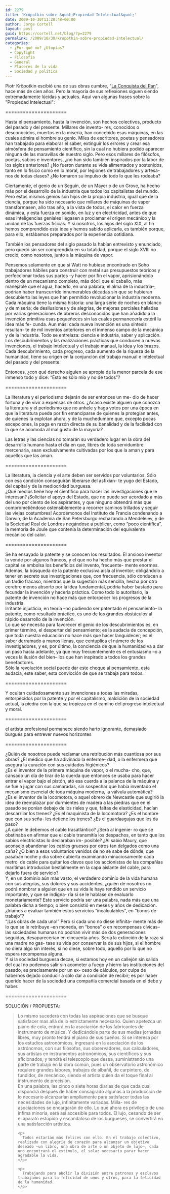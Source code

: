 ```yaml
---
id: 2279
title: 'Kröpotkin sobre &quot;Propiedad Intelectual&quot;'
date: 2009-10-30T11:28:48+00:00
author: Jorge Cortell
layout: post
guid: https://cortell.net/blog/?p=2279
permalink: /2009/10/30/kropotkin-sobre-propiedad-intelectual/
categories:
  - ¿Por qué no? ¿Utopías?
  - Copyfight
  - Filosofí­a
  - General
  - Placeres de la vida
  - Sociedad y polí­tica
---
```

Piotr Kröpotkin escibió una de sus obras cumbre, "<a title="Libro en PDF" href="https://www.quijotelibros.com.ar/anarres/Conquista%20del%20pan.pdf" target="_blank">La Conquista del Pan</a>", hace más de cien años. Pero la mayoría de sus reflexiones siguen siendo extremadamente lúcidas y actuales. Aquí van algunas frases sobre la "Propiedad Intelectual":

=====================

Hasta el pensamiento, hasta la invención, son hechos colectivos, producto del pasado y del presente. Millares de invento- res, conocidos o desconocidos, muertos en la miseria, han concebido esas máquinas, en las cuales admira el hombre su genio. Miles de escritores, poetas y pensadores han trabajado para elaborar el saber, extinguir los errores y crear esa atmósfera de pensamiento científico, sin la cual no hubiera podido aparecer ninguna de las maravillas de nuestro siglo. Pero esos millares de filósofos, poetas, sabios e inventores, ¿no han sido también inspirados por la labor de los siglos anteriores? ¿No fueron durante su vida alimentados y sostenidos, tanto en lo físico como en lo moral, por legiones de trabajadores y artesa- nos de todas clases? ¿No tomaron su impulso de todo lo que les rodeaba?
  
Ciertamente, el genio de un Seguin, de un Mayer o de un Grove, ha hecho más por el desarrollo de la industria que todos los capitalistas del mundo. Pero estos mismos genios son hijos de la propia industria, igual que de la ciencia, porque ha sido necesario que millares de máquinas de vapor transformasen, año tras año, a la vista de todos, el calor en fuerza dinámica, y esta fuerza en sonido, en luz y en electricidad, antes de que esas inteligencias geniales llegasen a proclamar el origen mecánico y la unidad de las fuerzas físicas. Y si nosotros, los hijos del siglo XIX, al fin hemos comprendido esta idea y hemos sabido aplicarla, es también porque, para ello, estábamos preparados por la experiencia cotidiana.
  
También los pensadores del siglo pasado la habían entrevisto y enunciado, pero quedó sin ser comprendida en su totalidad, porque el siglo XVIII no creció, como nosotros, junto a la máquina de vapor.
  
Pensemos solamente en que si Watt no hubiese encontrado en Soho trabajadores hábiles para construir con metal sus presupuestos teóricos y perfeccionar todas sus partes –y hacer por fin el vapor, aprisionándolo dentro de un mecanismo completo, más dócil que el caballo, más manejable que el agua, hacerlo, en una palabra, el alma de la industria–, podrían haber transcurrido innumerables décadas sin que se hubieran descubierto las leyes que han permitido revolucionar la industria moderna. Cada máquina tiene la misma historia: una larga serie de noches en blanco y de miseria; de desilusiones y de alegrías, de mejoras parciales halladas por varias generaciones de obreros desconocidos que han añadido a la invención primitiva esas pequeñeces sin las cuales permanecería estéril la idea más fe- cunda. Aun más: cada nueva invención es una síntesis resultan- te de mil inventos anteriores en el inmenso campo de la mecánica y de la industria. Todo se entrelaza: ciencia e industria, saber y aplicación. Los descubrimientos y las realizaciones prácticas que conducen a nuevas invenciones, el trabajo intelectual y el trabajo manual, la idea y los brazos. Cada descubrimiento, cada progreso, cada aumento de la riqueza de la humanidad, tiene su origen en la conjunción del trabajo manual e intelectual del pasado y del presente.
  
Entonces, ¿con qué derecho alguien se apropia de la menor parcela de ese inmenso todo y dice: “Esto es sólo mío y no de todos”?

=====================

La literatura y el periodismo dejarán de ser entonces un me- dio de hacer fortuna y de vivir a expensas de otros. ¿Acaso existe alguien que conozca la literatura y el periodismo que no anhele y haga votos por una época en que la literatura pueda por fin emanciparse de quienes la protegían antes, de quienes la explotan ahora, y de la muchedumbre que, excepto pocas excepciones, la paga en razón directa de su banalidad y de la facilidad con la que se acomoda al mal gusto de la mayoría?
  
Las letras y las ciencias no tomarán su verdadero lugar en la obra del desarrollo humano hasta el día en que, libres de toda servidumbre mercenaria, sean exclusivamente cultivadas por los que la aman y para aquellos que las aman.

=====================

<div>
  <p>
    La literatura, la ciencia y el arte deben ser servidos por voluntarios. Sólo con esa condición conseguirán liberarse del asfixian- te yugo del Estado, del capital y de la mediocridad burguesa.<br /> ¿Qué medios tiene hoy el científico para hacer las investigaciones que le interesan? ¡Solicitar el apoyo del Estado, que no puede ser acordado a más del uno por ciento de los aspirantes, y que ninguno obtendrá más que comprometiéndose ostensiblemente a recorrer caminos trillados y seguir las viejas costumbres! Acordémonos del Instituto de Francia condenando a Darwin, de la Academia de San Petersburgo rechazando a Mendeleiev, y de la Sociedad Real de Londres negándose a publicar, como “poco científica”, la memoria de Joule que contenía la determinación del equivalente mecánico del calor.
  </p>
  
  <p>
    =====================
  </p>
  
  <p>
    Se ha ensayado la patente y se conocen los resultados. El ansioso inventor la vende por algunos francos, y el que no ha hecho más que prestar el capital se embolsa los beneficios del invento, frecuente- mente enormes. Además, la búsqueda de la patente exclusiva aísla al inventor; obligándolo a tener en secreto sus investigaciones que, con frecuencia, sólo conducen a un tardío fracaso, mientras que la sugestión más sencilla, hecha por otro cerebro menos absorto por la idea fundamental, podría haber bastado para fecundar la invención y hacerla práctica. Como todo lo autoritario, la patente de invención no hace más que entorpecer los progresos de la industria.<br /> Irritante injusticia, en teoría –no pudiendo ser patentado el pensamiento– la patente, como resultado práctico, es uno de los grandes obstáculos al rápido desarrollo de la invención.<br /> Lo que se necesita para favorecer el genio de los descubrimientos es, en primer término, el despertar del pensamiento; es la audacia de concepción, que toda nuestra educación no hace más que hacer languidecer; es el saber derramado a manos llenas, que centuplica el número de los investigadores, y es, por último, la conciencia de que la humanidad va a dar un paso hacia adelante, ya que muy frecuentemente es el entusiasmo –o a veces la ilusión del bien– los que han inspirado a todos los grandes benefactores.<br /> Sólo la revolución social puede dar este choque al pensamiento, esta audacia, este saber, esta convicción de que se trabaja para todos.
  </p>
  
  <p>
    =====================
  </p>
  
  <p>
    Y ocultan cuidadosamente sus invenciones a todas las miradas, entorpecidos por la patente y por el capitalismo, maldición de la sociedad actual, la piedra con la que se tropieza en el camino del progreso intelectual y moral.
  </p>
  
  <p>
    =====================
  </p>
  
  <p>
    el artista profesional permanece siendo harto ignorante, demasiado burgués para entrever nuevos horizontes
  </p>
  
  <p>
    =====================
  </p>
  
  <p>
    ¿Quién de nosotros puede reclamar una retribución más cuantiosa por sus obras? ¿El médico que ha adivinado la enferme- dad, o la enfermera que asegura la curación con sus cuidados higiénicos?<br /> ¿Es el inventor de la primera máquina de vapor, o el mucha- cho, que, cansado un día de tirar de la cuerda que entonces se usaba para hacer entrar el vapor bajo el pistón, ató esa cuerda a la palanca de la máquina y se fue a jugar con sus camaradas, sin sospechar que había inventado el mecanismo esencial de toda máquina moderna, la válvula automática?<br /> ¿Es el inventor de la locomotora, o aquel obrero de Newcastle que sugirió la idea de reemplazar por durmientes de madera a las piedras que en el pasado se ponían debajo de los rieles y que, faltas de elasticidad, hacían descarrilar los trenes? ¿Es el maquinista de la locomotora? ¿Es el hombre que con sus seña- les detiene los trenes? ¿Es el guardaagujas que les da paso?<br /> ¿A quién le debemos el cable trasatlántico? ¿Será al ingenie- ro que se obstinaba en afirmar que el cable transmitía los despachos, en tanto que los sabios electricistas lo declaraban im- posible? ¿Al sabio Maury, que aconsejó abandonar los cables gruesos por otros tan delgados como una caña? ¿O bien a esos voluntarios venidos de no se sabe de dónde, que pasaban noche y día sobre cubierta examinando minuciosamente cada metro  de cable para quitar los clavos que los accionistas de las compañías marítimas introducían bestialmente en la capa aislante del cable, para dejarlo fuera de servicio?<br /> Y, en un dominio aún más vasto, el verdadero dominio de la vida humana con sus alegrías, sus dolores y sus accidentes, ¿quién de nosotros no podrá nombrar a alguien que en su vida le haya rendido un servicio importante, y que se indigna- ría si se le hablase de evaluarlo monetariamente? Este servicio podría ser una palabra, nada más que una palabra dicha a tiempo; o bien consistió en meses y años de dedicación. ¿Iríamos a evaluar también estos servicios “incalculables”, en “bonos de trabajo”?<br /> “¡Las obras de cada uno!” Pero si cada uno no diese infinita- mente más de lo que se le retribuye –en moneda, en “bonos” o en recompensas cívicas– las sociedades humanas no podrían vivir más de dos generaciones seguidas, desaparecerían en cincuenta años. Sería la extinción de la raza si una madre no gas- tase su vida por conservar la de sus hijos, si el hombre no diera algo sin interés, si no diese, sobre todo, aquello por lo que no espera recompensa alguna.<br /> Y si la sociedad burguesa decae, si estamos hoy en un callejón sin salida del cual no podemos salir sin acometer a fuego y hierro las instituciones del pasado, es precisamente por un ex- ceso de cálculos, por culpa de habernos dejado conducir a sólo dar a condición de recibir; es por haber querido hacer de la sociedad una compañía comercial basada en el debe y haber.
  </p>
  
  <p>
    =====================
  </p>
  
  <p>
    SOLUCIÓN / PROPUESTA:
  </p>
  
  <blockquote>
    <p>
      Lo mismo sucederá con todas las aspiraciones que se busque satisfacer mas allá de lo estrictamente necesario. Quien apetezca un piano de cola, entrará en la asociación de los fabricantes de instrumento de música. Y dedicándole parte de sus medias jornadas libres, muy pronto tendrá el piano de sus sueños. Si se interesa por los estudios astronómicos, ingresará en la asociación de los astrónomos, con sus filósofos, sus observadores, sus calculadores, sus artistas en instrumentos astronómicos, sus científicos y sus aficionados, y tendrá el telescopio que desea, suministrando una parte de trabajo en la obra común, pues un observatorio astronómico requiere grandes labores, trabajos de albañil, de carpintero, de fundidor, de mecánico, siendo el artista quien da el toque final al instrumento de precisión.<br /> En una palabra, las cinco o siete horas diarias de que cada cual dispondrá después de haber consagrado algunas a la producción de lo necesario alcanzarían ampliamente para satisfacer todas las necesidades de lujo, infinitamente variadas. Milla- res de asociaciones se encargarán de ello. Lo que ahora es privilegio de una ínfima minoría, será así accesible para todos. El lujo, cesando de ser el aparato estúpido y escandaloso de los burgueses, se convertirá en una satisfacción artística.
    </p>
    
    <p>
      Todos estarían más felices con ello. En el trabajo colectivo, realizado con alegría de corazón para alcanzar un objetivo deseado –un libro, una obra de arte o un objeto de lujo–, cada uno encontrará el estímulo, el solaz necesario parar hacer agradable la vida.
    </p>
    
    <p>
      Trabajando para abolir la división entre patronos y esclavos trabajamos para la felicidad de unos y otros, para la felicidad de la humanidad.
    </p>
  </blockquote>
</div>